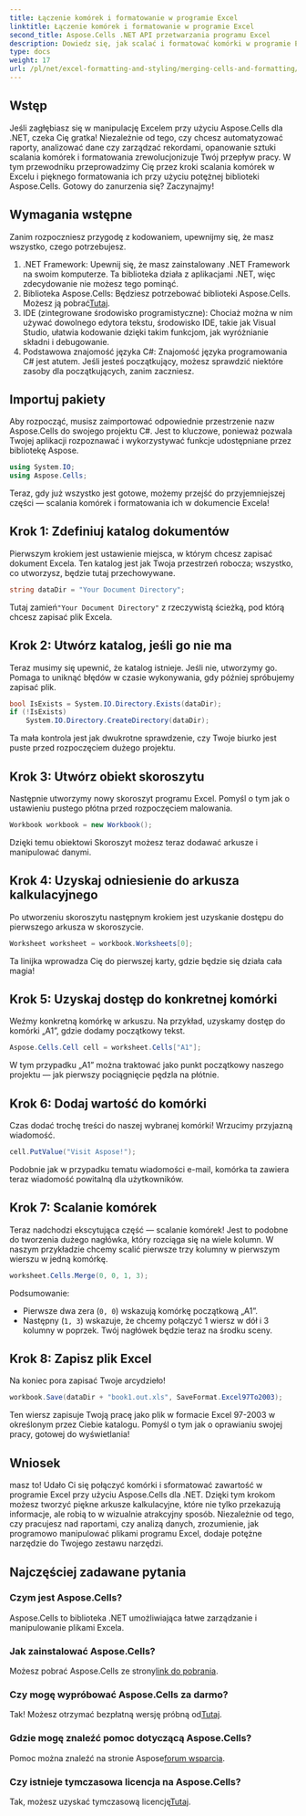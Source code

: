 ```yaml
---
title: Łączenie komórek i formatowanie w programie Excel
linktitle: Łączenie komórek i formatowanie w programie Excel
second_title: Aspose.Cells .NET API przetwarzania programu Excel
description: Dowiedz się, jak scalać i formatować komórki w programie Excel za pomocą Aspose.Cells dla .NET w tym szczegółowym samouczku. Uprość zadania automatyzacji programu Excel.
type: docs
weight: 17
url: /pl/net/excel-formatting-and-styling/merging-cells-and-formatting/
---
```

## Wstęp
Jeśli zagłębiasz się w manipulację Excelem przy użyciu Aspose.Cells dla .NET, czeka Cię gratka! Niezależnie od tego, czy chcesz automatyzować raporty, analizować dane czy zarządzać rekordami, opanowanie sztuki scalania komórek i formatowania zrewolucjonizuje Twój przepływ pracy. W tym przewodniku przeprowadzimy Cię przez kroki scalania komórek w Excelu i pięknego formatowania ich przy użyciu potężnej biblioteki Aspose.Cells. Gotowy do zanurzenia się? Zaczynajmy!
## Wymagania wstępne
Zanim rozpoczniesz przygodę z kodowaniem, upewnijmy się, że masz wszystko, czego potrzebujesz.
1. .NET Framework: Upewnij się, że masz zainstalowany .NET Framework na swoim komputerze. Ta biblioteka działa z aplikacjami .NET, więc zdecydowanie nie możesz tego pominąć.
2.  Biblioteka Aspose.Cells: Będziesz potrzebować biblioteki Aspose.Cells. Możesz ją pobrać[Tutaj](https://releases.aspose.com/cells/net/).
3. IDE (zintegrowane środowisko programistyczne): Chociaż można w nim używać dowolnego edytora tekstu, środowisko IDE, takie jak Visual Studio, ułatwia kodowanie dzięki takim funkcjom, jak wyróżnianie składni i debugowanie.
4. Podstawowa znajomość języka C#: Znajomość języka programowania C# jest atutem. Jeśli jesteś początkujący, możesz sprawdzić niektóre zasoby dla początkujących, zanim zaczniesz.
## Importuj pakiety
Aby rozpocząć, musisz zaimportować odpowiednie przestrzenie nazw Aspose.Cells do swojego projektu C#. Jest to kluczowe, ponieważ pozwala Twojej aplikacji rozpoznawać i wykorzystywać funkcje udostępniane przez bibliotekę Aspose.
```csharp
using System.IO;
using Aspose.Cells;
```
Teraz, gdy już wszystko jest gotowe, możemy przejść do przyjemniejszej części — scalania komórek i formatowania ich w dokumencie Excela!
## Krok 1: Zdefiniuj katalog dokumentów
Pierwszym krokiem jest ustawienie miejsca, w którym chcesz zapisać dokument Excela. Ten katalog jest jak Twoja przestrzeń robocza; wszystko, co utworzysz, będzie tutaj przechowywane. 
```csharp
string dataDir = "Your Document Directory";
```
 Tutaj zamień`"Your Document Directory"` z rzeczywistą ścieżką, pod którą chcesz zapisać plik Excela. 
## Krok 2: Utwórz katalog, jeśli go nie ma
Teraz musimy się upewnić, że katalog istnieje. Jeśli nie, utworzymy go. Pomaga to uniknąć błędów w czasie wykonywania, gdy później spróbujemy zapisać plik.
```csharp
bool IsExists = System.IO.Directory.Exists(dataDir);
if (!IsExists)
    System.IO.Directory.CreateDirectory(dataDir);
```
Ta mała kontrola jest jak dwukrotne sprawdzenie, czy Twoje biurko jest puste przed rozpoczęciem dużego projektu. 
## Krok 3: Utwórz obiekt skoroszytu
Następnie utworzymy nowy skoroszyt programu Excel. Pomyśl o tym jak o ustawieniu pustego płótna przed rozpoczęciem malowania. 
```csharp
Workbook workbook = new Workbook();
```
Dzięki temu obiektowi Skoroszyt możesz teraz dodawać arkusze i manipulować danymi.
## Krok 4: Uzyskaj odniesienie do arkusza kalkulacyjnego
Po utworzeniu skoroszytu następnym krokiem jest uzyskanie dostępu do pierwszego arkusza w skoroszycie. 
```csharp
Worksheet worksheet = workbook.Worksheets[0];
```
Ta linijka wprowadza Cię do pierwszej karty, gdzie będzie się działa cała magia!
## Krok 5: Uzyskaj dostęp do konkretnej komórki
Weźmy konkretną komórkę w arkuszu. Na przykład, uzyskamy dostęp do komórki „A1”, gdzie dodamy początkowy tekst.
```csharp
Aspose.Cells.Cell cell = worksheet.Cells["A1"];
```
W tym przypadku „A1” można traktować jako punkt początkowy naszego projektu — jak pierwszy pociągnięcie pędzla na płótnie.
## Krok 6: Dodaj wartość do komórki
Czas dodać trochę treści do naszej wybranej komórki! Wrzucimy przyjazną wiadomość.
```csharp
cell.PutValue("Visit Aspose!");
```
Podobnie jak w przypadku tematu wiadomości e-mail, komórka ta zawiera teraz wiadomość powitalną dla użytkowników.
## Krok 7: Scalanie komórek
Teraz nadchodzi ekscytująca część — scalanie komórek! Jest to podobne do tworzenia dużego nagłówka, który rozciąga się na wiele kolumn. W naszym przykładzie chcemy scalić pierwsze trzy kolumny w pierwszym wierszu w jedną komórkę.
```csharp
worksheet.Cells.Merge(0, 0, 1, 3);
```
Podsumowanie:
- Pierwsze dwa zera (`0, 0`) wskazują komórkę początkową „A1”.
- Następny (`1, 3`) wskazuje, że chcemy połączyć 1 wiersz w dół i 3 kolumny w poprzek. Twój nagłówek będzie teraz na środku sceny.
## Krok 8: Zapisz plik Excel
Na koniec pora zapisać Twoje arcydzieło! 
```csharp
workbook.Save(dataDir + "book1.out.xls", SaveFormat.Excel97To2003);
```
Ten wiersz zapisuje Twoją pracę jako plik w formacie Excel 97-2003 w określonym przez Ciebie katalogu. Pomyśl o tym jak o oprawianiu swojej pracy, gotowej do wyświetlania!
## Wniosek
masz to! Udało Ci się połączyć komórki i sformatować zawartość w programie Excel przy użyciu Aspose.Cells dla .NET. Dzięki tym krokom możesz tworzyć piękne arkusze kalkulacyjne, które nie tylko przekazują informacje, ale robią to w wizualnie atrakcyjny sposób. Niezależnie od tego, czy pracujesz nad raportami, czy analizą danych, zrozumienie, jak programowo manipulować plikami programu Excel, dodaje potężne narzędzie do Twojego zestawu narzędzi.
## Najczęściej zadawane pytania
### Czym jest Aspose.Cells?
Aspose.Cells to biblioteka .NET umożliwiająca łatwe zarządzanie i manipulowanie plikami Excela. 
### Jak zainstalować Aspose.Cells?
 Możesz pobrać Aspose.Cells ze strony[link do pobrania](https://releases.aspose.com/cells/net/).
### Czy mogę wypróbować Aspose.Cells za darmo?
 Tak! Możesz otrzymać bezpłatną wersję próbną od[Tutaj](https://releases.aspose.com/).
### Gdzie mogę znaleźć pomoc dotyczącą Aspose.Cells?
 Pomoc można znaleźć na stronie Aspose[forum wsparcia](https://forum.aspose.com/c/cells/9).
### Czy istnieje tymczasowa licencja na Aspose.Cells?
 Tak, możesz uzyskać tymczasową licencję[Tutaj](https://purchase.aspose.com/temporary-license/).